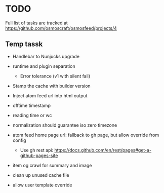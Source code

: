 # TODO

Full list of tasks are tracked at https://github.com/osmoscraft/osmosfeed/projects/4

## Temp tassk

- Handlebar to Nunjucks upgrade
- runtime and plugin separation

  - Error tolerance (v1 with silent fail)

- Stamp the cache with builder version
- Inject atom feed url into html output
- offtime timestamp
- reading time or wc
- normalization should guarantee iso zero timezone
- atom feed home page url: fallback to gh page, but allow override from config
  - Use gh rest api: https://docs.github.com/en/rest/pages#get-a-github-pages-site
- item og crawl for summary and image
- clean up unused cache file
- allow user template override
